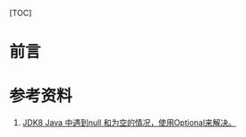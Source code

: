 

[TOC]



# 前言

















# 参考资料

1.  [JDK8 Java 中遇到null 和为空的情况，使用Optional来解决。](https://www.cnblogs.com/yizhiamumu/p/8999482.html)















